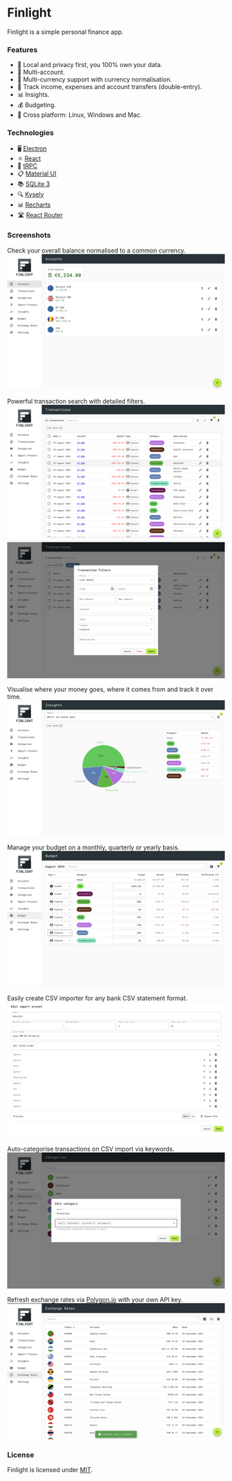 # Finlight

Finlight is a simple personal finance app.

### Features

- 🔐 Local and privacy first, you 100% own your data.
- 🏦 Multi-account.
- 💱 Multi-currency support with currency normalisation.
- 💸 Track income, expenses and account transfers (double-entry).
- 📊 Insights.
- 💰 Budgeting.
- 🙌 Cross platform: Linux, Windows and Mac.

### Technologies

- 🖥️ [Electron](https://www.electronjs.org/)
- ⚛️ [React](https://react.dev/)
- 🔄 [tRPC](https://trpc.io/)
- 📋 [Material UI](https://mui.com/material-ui/)
- 📚 [SQLite 3](https://www.sqlite.org/)
- 🔍 [Kysely](https://kysely.dev/)
- 📊 [Recharts](https://recharts.org/en-US/)
- 🛣️ [React Router](https://reactrouter.com/en/main)

### Screenshots

Check your overall balance normalised to a common currency.
![Accounts](screenshots/screenshot_013.png)

Powerful transaction search with detailed filters.
![Transactions](screenshots/screenshot_012.png)
![Transactions](screenshots/screenshot_011.png)

Visualise where your money goes, where it comes from and track it over time.
![Insights](screenshots/screenshot_007.png)

Manage your budget on a monthly, quarterly or yearly basis.
![Budget](screenshots/screenshot_003.png)

Easily create CSV importer for any bank CSV statement format.
![CSV import](screenshots/screenshot_008.png)

Auto-categorise transactions on CSV import via keywords.
![Categories](screenshots/screenshot_010.png)

Refresh exchange rates via [Polygon.io](https://polygon.io/) with your own API key.
![exchange rates](screenshots/screenshot_001.png)

### License

Finlight is licensed under [MIT](./LICENSE).
